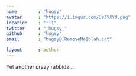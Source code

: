 ```yaml
---
name        : "hugsy"
avatar      : "https://i.imgur.com/Us3VXYU.png"
location    : "::1"
twitter     : "_hugsy_"
github      : "hugsy"
email       : "hugsy@[RemoveMe]blah.cat"

layout      : author
---
```


Yet another crazy rabbidz...